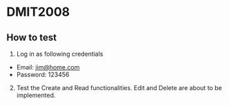 # DMIT2008

## How to test

1. Log in as following credentials
- Email: jim@home.com
- Password: 123456

2. Test the Create and Read functionalities. Edit and Delete are about to be implemented.
